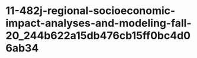 # 11-482j-regional-socioeconomic-impact-analyses-and-modeling-fall-20_244b622a15db476cb15ff0bc4d06ab34